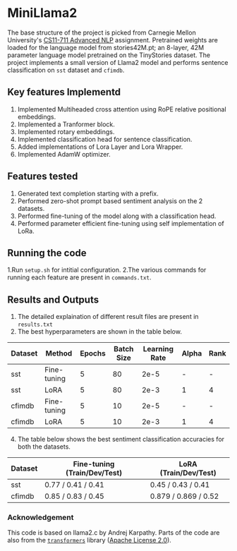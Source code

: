 # MiniLlama2

The base structure of the project is picked from Carnegie Mellon University's [CS11-711 Advanced NLP](http://phontron.com/class/anlp2024/) assignment.
Pretrained weights are loaded for the language model from stories42M.pt; an 8-layer, 42M parameter language model pretrained on the TinyStories dataset.
The project implements a small version of Llama2 model and performs sentence classification on ``sst`` dataset and ``cfimdb``.

## Key features Implementd

1. Implemented Multiheaded cross attention using RoPE relative positional embeddings.
2. Implemented a Tranformer block.
3. Implemented rotary embeddings.
4. Implemented classification head for sentence classification.
5. Added implementations of Lora Layer and Lora Wrapper.
6. Implemented AdamW optimizer.

## Features tested

1. Generated text completion starting with a prefix.
2. Performed zero-shot prompt based sentiment analysis on the 2 datasets.
3. Performed fine-tuning of the model along with a classification head.
4. Performed parameter efficient fine-tuning using self implementation of LoRa.


## Running the code

1.Run `setup.sh` for intitial configuration.
2.The various commands for running each feature are present in `commands.txt`.

## Results and Outputs

1. The detailed explaination of different result files are present in `results.txt`
2. The best hyperparameters are shown in the table below.

| Dataset | Method       | Epochs | Batch Size | Learning Rate | Alpha | Rank |
|---------|--------------|--------|------------|---------------|-------|------|
| sst     | Fine-tuning  | 5      | 80         | 2e-5          | -     | -    |
| sst     | LoRA         | 5      | 80         | 2e-3          | 1     | 4    |
| cfimdb  | Fine-tuning  | 5      | 10         | 2e-5          | -     | -    |
| cfimdb  | LoRA         | 5      | 10         | 2e-3          | 1     | 4    |


   
4. The table below shows the best sentiment classification accuracies for both the datasets.
   

| Dataset | Fine-tuning (Train/Dev/Test) | LoRA (Train/Dev/Test) |
|---------|-------------------------------|-----------------------|
| sst     | 0.77 / 0.41 / 0.41           | 0.45 / 0.43 / 0.41   |
| cfimdb  | 0.85 / 0.83 / 0.45           | 0.879 / 0.869 / 0.52 |


### Acknowledgement
This code is based on llama2.c by Andrej Karpathy. Parts of the code are also from the [`transformers`](https://github.com/huggingface/transformers) library ([Apache License 2.0](./LICENSE)).
